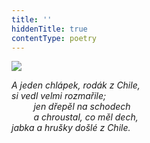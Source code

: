 ```yaml
---
title: ''
hiddenTitle: true
contentType: poetry
---
```


<section>

![](../Images/052.jpg)

_A jeden chlápek, rodák z Chile,  
si vedl velmi rozmařile;  
         jen dřepěl na schodech  
         a chroustal, co měl dech,  
jabka a hrušky došlé z Chile._

</section>

